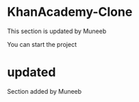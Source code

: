 # KhanAcademy-Clone
This section is updated by Muneeb

You can start the project

updated
=======

Section added by Muneeb

